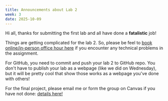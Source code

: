 ```yaml
---
title: Announcements about Lab 2
week: 3
date: 2025-10-09
---
```


Hi all, thanks for submitting the first lab and all have done a **fatalistic** job! 

Things are getting complicated for the lab 2. So, please be feel to [book online/in-person office hour here](https://calendar.google.com/calendar/u/0/appointments/AcZssZ2EtqybbA68awqzWkk53rxGxuiNCS0W4pbkZdc=?gv=true) if you encounter any technical problems in the assignment. 

For GitHub, you need to commit and push your lab 2 to GitHub repo. You don't have to publish your lab as a webpage (like we did on Wednesday), but it will be pretty cool that show those works as a webpage you've done with others!

For the final project, please email me or form the group on Canvas if you have not done: [details here!](https://www.yuehaoyu.com/data-analytics-visualization/projects/#team-formation)